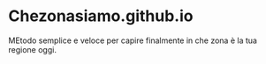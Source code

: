 # Chezonasiamo.github.io
MEtodo semplice e veloce per capire finalmente in che zona è la tua regione oggi.
